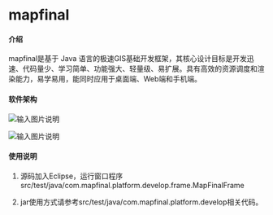 # mapfinal

#### 介绍
mapfinal是基于 Java 语言的极速GIS基础开发框架，其核心设计目标是开发迅速、代码量少、学习简单、功能强大、轻量级、易扩展。具有高效的资源调度和渲染能力，易学易用，能同时应用于桌面端、Web端和手机端。

#### 软件架构

![输入图片说明](https://images.gitee.com/uploads/images/2020/0218/215804_30644d46_136253.png "mapfinal框架2.png")

![输入图片说明](https://images.gitee.com/uploads/images/2020/0218/215813_8ec7bd91_136253.png "mapfinal渲染流程.png")

#### 使用说明

1. 源码加入Eclipse，运行窗口程序src/test/java/com.mapfinal.platform.develop.frame.MapFinalFrame

2. jar使用方式请参考src/test/java/com.mapfinal.platform.develop相关代码。